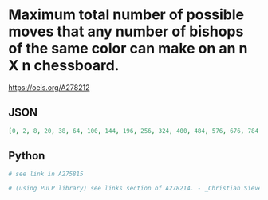 # Maximum total number of possible moves that any number of bishops of the same color can make on an n X n chessboard\.
https://oeis.org/A278212
## JSON
```JSON
[0, 2, 8, 20, 38, 64, 100, 144, 196, 256, 324, 400, 484, 576, 676, 784, 900, 1024, 1156, 1296, 1444, 1600, 1764, 1936, 2116, 2304, 2500, 2704, 2916, 3136, 3364, 3600, 3844, 4096, 4356, 4624, 4900, 5184, 5476, 5776, 6084, 6400, 6724, 7056, 7396, 7744, 8100, 8464, 8836, 9216]
```
## Python
```Python
# see link in A275815
```
```Python
# (using PuLP library) see links section of A278214. - _Christian Sievers_, Oct 31 2023
```
